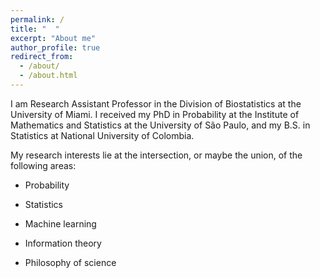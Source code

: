 ```yaml
---
permalink: /
title: "  "
excerpt: "About me"
author_profile: true
redirect_from: 
  - /about/
  - /about.html
---
```


I am Research Assistant Professor in the Division of Biostatistics at the University of Miami. I received my PhD in Probability at the Institute of Mathematics and Statistics at the University of São Paulo, and my B.S. in Statistics at National University of Colombia. 

My research interests lie at the intersection, or maybe the union, of the following areas:

* Probability

* Statistics 

* Machine learning

* Information theory

* Philosophy of science
